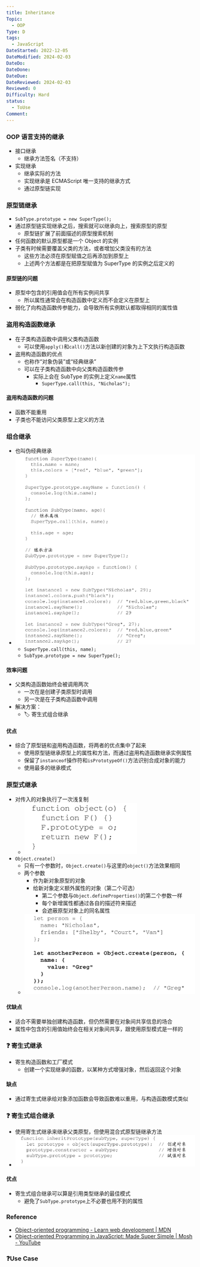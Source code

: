 ```yaml
---
title: Inheritance
Topic:
  - OOP
Type: D
tags:
  - JavaScript
DateStarted: 2022-12-05
DateModified: 2024-02-03
DateDo:
DateDone:
DateDue:
DateReviewed: 2024-02-03
Reviewed: 0
Difficulty: Hard
status:
  - ToUse
Comment:
---
```


### OOP 语言支持的继承

- 接口继承
  - 继承方法签名（不支持）
- 实现继承
  - 继承实际的方法
  - 实现继承是 ECMAScript 唯一支持的继承方式
  - 通过原型链实现

### 原型链继承

- `SubType.prototype = new SuperType();`
- 通过原型链实现继承之后，搜索就可以继承向上，搜索原型的原型
  - 原型链扩展了前面描述的原型搜索机制
- 任何函数的默认原型都是一个 Object 的实例
- 子类有时候需要覆盖父类的方法，或者增加父类没有的方法
  - 这些方法必须在原型赋值之后再添加到原型上
  - 上述两个方法都是在把原型赋值为 SuperType 的实例之后定义的

#### 原型链的问题

- 原型中包含的引用值会在所有实例间共享
  - 所以属性通常会在构造函数中定义而不会定义在原型上
- 弱化了向构造函数传参能力，会导致所有实例默认都取得相同的属性值

### 盗用构造函数继承

- 在子类构造函数中调用父类构造函数
  - 可以使用`apply()`和`call()`方法以新创建的对象为上下文执行构造函数
- 盗用构造函数的优点
  - 也称作“对象伪装”或“经典继承”
  - 可以在子类构造函数中向父类构造函数传参
    - 实际上会在 SubType 的实例上定义`name`属性
      - `SuperType.call(this, "Nicholas");`

#### 盗用构造函数的问题

- 函数不能重用
- 子类也不能访问父类原型上定义的方法

### 组合继承

- 也叫伪经典继承
- ![image|375](./z-Assets/c785cd107320990eed55400fb1ff58cf.png)
  - `SuperType.call(this, name);`
  - `SubType.prototype = new SuperType();`

#### 效率问题

- 父类构造函数始终会被调用两次
  - 一次在是创建子类原型时调用
  - 另一次是在子类构造函数中调用
- 解决方案：
  - 🏷️ 寄生式组合继承

#### 优点

- 综合了原型链和盗用构造函数，将两者的优点集中了起来
  - 使用原型链继承原型上的属性和方法，而通过盗用构造函数继承实例属性
  - 保留了`instanceof`操作符和`isPrototypeOf()`方法识别合成对象的能力
  - 使用最多的继承模式

### 原型式继承

- 对传入的对象执行了一次浅复制
  - ![image](./z-Assets/761444f8eae3a55fee7209f35d52803b.png)
- `Object.create()`
  - 只有一个参数时，`Object.create()`与这里的`object()`方法效果相同
  - 两个参数
    - 作为新对象原型的对象
    - 给新对象定义额外属性的对象（第二个可选）
      - 第二个参数与`Object.defineProperties()`的第二个参数一样
      - 每个新增属性都通过各自的描述符来描述
      - 会遮蔽原型对象上的同名属性
  - ![image](./z-Assets/0f7db5c833bd11c935753b4ac88b222f.png)

#### 优缺点

- 适合不需要单独创建构造函数，但仍然需要在对象间共享信息的场合
- 属性中包含的引用值始终会在相关对象间共享，跟使用原型模式是一样的

### ❓ 寄生式继承

- 寄生构造函数和工厂模式
  - 创建一个实现继承的函数，以某种方式增强对象，然后返回这个对象

#### 缺点

- 通过寄生式继承给对象添加函数会导致函数难以重用，与构造函数模式类似

### ❓ 寄生式组合继承

- 使用寄生式继承来继承父类原型，但使用混合式原型链继承方法
- ![image](./z-Assets/4d3ce511f14579e6cbdb3a723b1bcfb9.png)

#### 优点

- 寄生式组合继承可以算是引用类型继承的最佳模式
  - 避免了`SubType.prototype`上不必要也用不到的属性

### Reference

- [Object-oriented programming - Learn web development | MDN](https://developer.mozilla.org/en-US/docs/Learn/JavaScript/Objects/Object-oriented_programming)
- [Object-oriented Programming in JavaScript: Made Super Simple | Mosh - YouTube](https://www.youtube.com/watch?v=PFmuCDHHpwk)

### ❓Use Case
